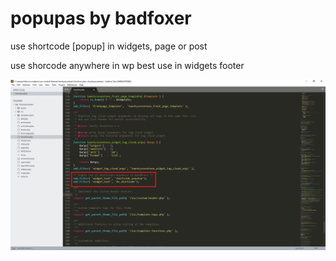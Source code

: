 # popupas by badfoxer
use shortcode [popup] in widgets, page or post



use shorcode anywhere in wp best use in widgets footer



![alt text](https://github.com/BadFoxer/popupas/blob/master/shortcode%20anywhere%20in%20wp/Enable%20Use%20of%20Shortcodes%20Anywhere%20in%20WordPress.png)
